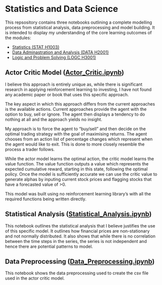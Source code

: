 # Statistics and Data Science
This repsository contains three notebooks outlining a complete modelling process from statistical analysis, data preprocessing and model building. It is intended to display my understanding of the core learning outcomes of the modules:
- [Statistics (STAT H1003)](https://www.tudublin.ie/study/modules/stat-h1003-statistics/)
- [Data Adminastration and Analysis (DATA H2001)](https://www.tudublin.ie/study/modules/data-h2001-data-administration-and-analysis/)
- [Logic and Problem Solving (LOGC H3001)](https://www.tudublin.ie/study/modules/logc-h3001-logic-and-problem-solving/)

## Actor Critic Model ([Actor_Critic.ipynb](Actor_Critic.ipynb))
I believe this approach is entirely unique as, while there is significant research in applying reinforcement learning to investing, I have not found any academic paper or book that uses this specific approach. 

The key aspect in which this approach differs from the current approaches is the available actions. Current approaches provide the agent with the option to buy, sell or ignore. The agent then displays a tendency to do nothing at all and the approach yields no insight. 

My approach is to force the agent to “buy/sell” and then decide on the optimal trading strategy with the goal of maximising returns. The agent chooses from an action list of percentage changes which represent when the agent would like to exit. This is done to more closely resemble the process a trader follows.

While the actor model learns the optimal action, the critic model learns the value function. The value function outputs a value which represents the expected cumulative reward, starting in this state, following the optimal policy. Once the model is sufficiently accurate we can use the critic value to generate alphas by inputing current stock prices and flagging stocks that have a forecasted value of >0.

This model was built using no reinforcement learning library’s with all the required functions being written directly. 

## Statistical Analysis ([Statistical_Analysis.ipynb](Statistical_Analysis.ipynb))
This notebook outlines the statistical analysis that I believe justifies the use of this specific model. It outlines how financial prices are non-stationary and not normally distributed. It also shows that while there is no correlation between the time steps in the series, the series is not independent and hence there are potential patterns to model.

## Data Preprocessing ([Data_Preprocessing.ipynb](Data_Preprocessing.ipynb))
This notebook shows the data preprocessing used to create the csv file used in the actor critic model. 
